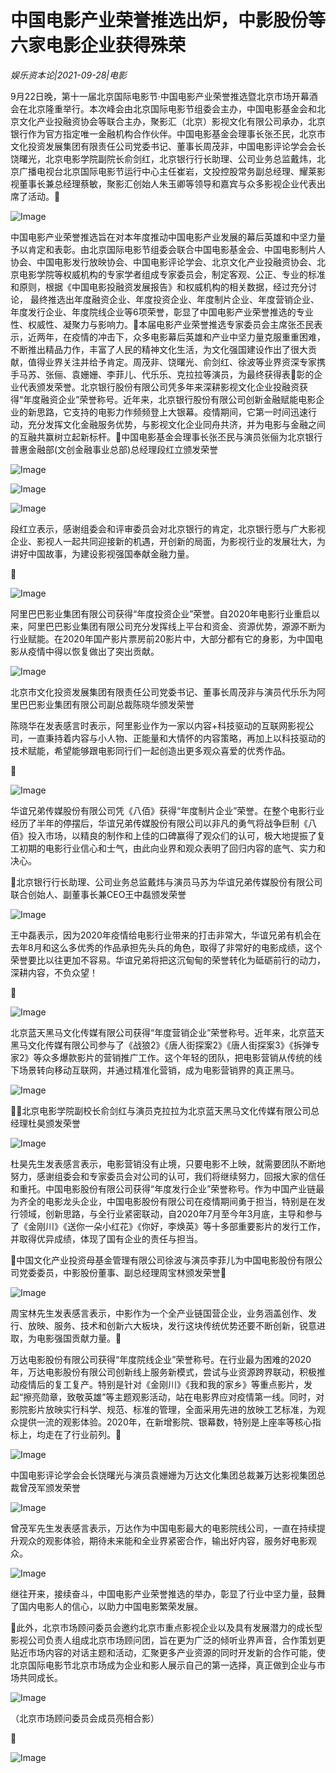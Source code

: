 # 中国电影产业荣誉推选出炉，中影股份等六家电影企业获得殊荣

*娱乐资本论|2021-09-28|电影*

9月22日晚，第十一届北京国际电影节·中国电影产业荣誉推选暨北京市场开幕酒会在北京隆重举行。本次峰会由北京国际电影节组委会主办，中国电影基金会和北京文化产业投融资协会等联合主办，聚影汇（北京）影视文化有限公司承办，北京银行作为官方指定唯一金融机构合作伙伴。中国电影基金会理事长张丕民，北京市文化投资发展集团有限责任公司党委书记、董事长周茂非，中国电影评论学会会长饶曙光，北京电影学院副院长俞剑红，北京银行行长助理、公司业务总监戴炜，北京广播电视台北京国际电影节运行中心主任崔岩，文投控股常务副总经理、耀莱影视董事长兼总经理蔡敏，聚影汇创始人朱玉卿等领导和嘉宾与众多影视企业代表出席了活动。

![Image](http://static.ylzbl.com/uploads/ueditor/php/upload/image/20210928/1632830652983885.png)

中国电影产业荣誉推选旨在对本年度推动中国电影产业发展的幕后英雄和中坚力量予以肯定和表彰。由北京国际电影节组委会联合中国电影基金会、中国电影制片人协会、中国电影发行放映协会、中国电影评论学会、北京文化产业投融资协会、北京电影学院等权威机构的专家学者组成专家委员会，制定客观、公正、专业的标准和原则，根据《中国电影投融资发展报告》和权威机构的相关数据，经过充分讨论， 最终推选出年度融资企业、年度投资企业、年度制片企业、年度营销企业、年度发行企业、年度院线企业等6项荣誉，彰显了中国电影产业荣誉推选的专业性、权威性、凝聚力与影响力。本届电影产业荣誉推选专家委员会主席张丕民表示，近两年，在疫情的冲击下，众多电影幕后英雄和产业中坚力量克服重重困难，不断推出精品力作，丰富了人民的精神文化生活，为文化强国建设作出了很大贡献，值得业界关注并给予肯定。周茂非、饶曙光、俞剑红、徐波等业界资深专家携手马苏、张俪、袁姗姗、李菲儿、代乐乐、克拉拉等演员，为最终获得表彰的企业代表颁发荣誉。北京银行股份有限公司凭多年来深耕影视文化企业投融资获得“年度融资企业”荣誉称号。近年来，北京银行股份有限公司创新金融赋能电影企业的新思路，它支持的电影力作频频登上大银幕。疫情期间，它第一时间迅速行动，充分发挥文化金融服务优势，与影视文化企业同舟共济，并为电影与金融之间的互融共赢树立起新标杆。中国电影基金会理事长张丕民与演员张俪为北京银行普惠金融部(文创金融事业总部)总经理段红立颁发荣誉

![Image](http://static.ylzbl.com/uploads/ueditor/php/upload/image/20210928/1632830655807866.png)

![Image](http://static.ylzbl.com/uploads/ueditor/php/upload/image/20210928/1632830659526891.png)

![Image](http://static.ylzbl.com/uploads/ueditor/php/upload/image/20210928/1632830662195148.png)

段红立表示，感谢组委会和评审委员会对北京银行的肯定，北京银行愿与广大影视企业、影视人一起共同迎接新的机遇，开创新的局面，为影视行业的发展壮大，为讲好中国故事，为建设影视强国奉献金融力量。



![Image](http://static.ylzbl.com/uploads/ueditor/php/upload/image/20210928/1632830664158815.png)

阿里巴巴影业集团有限公司获得“年度投资企业”荣誉。自2020年电影行业重启以来，阿里巴巴影业集团有限公司充分发挥线上平台和资金、资源优势，源源不断为行业赋能。在2020年国产影片票房前20影片中，大部分都有它的身影，为中国电影从疫情中得以恢复做出了突出贡献。

![Image](http://static.ylzbl.com/uploads/ueditor/php/upload/image/20210928/1632830668521268.png)

北京市文化投资发展集团有限责任公司党委书记、董事长周茂非与演员代乐乐为阿里巴巴影业集团有限公司副总裁陈晓华颁发荣誉

陈晓华在发表感言时表示，阿里影业作为一家以内容+科技驱动的互联网影视公司，一直秉持着内容与小人物、正能量和大情怀的内容策略，再加上以科技驱动的技术赋能，希望能够跟电影同行们一起创造出更多观众喜爱的优秀作品。



![Image](http://static.ylzbl.com/uploads/ueditor/php/upload/image/20210928/1632830671654358.png)

华谊兄弟传媒股份有限公司凭《八佰》获得“年度制片企业”荣誉。在整个电影行业经历了半年的停摆后，华谊兄弟传媒股份有限公司以非凡的勇气将战争巨制《八佰》投入市场，以精良的制作和上佳的口碑赢得了观众们的认可，极大地提振了复工初期的电影行业信心和士气，由此向业界和观众表明了回归内容的底气、实力和决心。

北京银行行长助理、公司业务总监戴炜与演员马苏为华谊兄弟传媒股份有限公司联合创始人、副董事长兼CEO王中磊颁发荣誉

![Image](http://static.ylzbl.com/uploads/ueditor/php/upload/image/20210928/1632830674743573.png)

王中磊表示，因为2020年疫情给电影行业带来的打击非常大，华谊兄弟有机会在去年8月和这么多优秀的作品承担先头兵的角色，取得了非常好的电影成绩，这个荣誉要比以往更加不容易。华谊兄弟将把这沉甸甸的荣誉转化为砥砺前行的动力，深耕内容，不负众望！



![Image](http://static.ylzbl.com/uploads/ueditor/php/upload/image/20210928/1632830677538352.png)

北京蓝天黑马文化传媒有限公司获得“年度营销企业”荣誉称号。近年来，北京蓝天黑马文化传媒有限公司参与了《战狼2》《唐人街探案2》《唐人街探案3》《拆弹专家2》等众多爆款影片的营销推广工作。这个年轻的团队，把电影营销从传统的线下场景转向移动互联网，并通过精准化营销，成为电影营销界的真正黑马。

![Image](http://static.ylzbl.com/uploads/ueditor/php/upload/image/20210928/1632830684330623.png)

北京电影学院副校长俞剑红与演员克拉拉为北京蓝天黑马文化传媒有限公司总经理杜昊颁发荣誉

![Image](http://static.ylzbl.com/uploads/ueditor/php/upload/image/20210928/1632830846977453.png)

杜昊先生发表感言表示，电影营销没有止境，只要电影不上映，就需要团队不断地努力，感谢组委会和专家委员会对公司的认可，我们将继续努力，回报大家的信任和重托。中国电影股份有限公司获得“年度发行企业”荣誉称号。作为中国产业链最为齐全的电影龙头企业，中国电影股份有限公司在疫情期间勇于担当，特别是在发行领域，创新思路，与全行业紧密联动，自2020年7月至今年3月底，主导和参与了《金刚川》《送你一朵小红花》《你好，李焕英》等十多部重要影片的发行工作，并取得优异成绩，体现了国有企业的责任与担当。

中国文化产业投资母基金管理有限公司徐波与演员李菲儿为中国电影股份有限公司党委委员，中影股份董事、副总经理周宝林颁发荣誉

![Image](http://static.ylzbl.com/uploads/ueditor/php/upload/image/20210928/1632830687382532.png)

周宝林先生发表感言表示，中影作为一个全产业链国营企业，业务涵盖创作、发行、放映、服务、技术和创新六大板块，发行这块传统优势还要不断创新，锐意进取，为电影强国贡献力量。

万达电影股份有限公司获得“年度院线企业”荣誉称号。在行业最为困难的2020年，万达电影股份有限公司创新线上服务新模式，尝试与业资源跨界联动，积极推动疫情后的复工复产。特别是针对《金刚川》《我和我的家乡》等重点影片，发起“擦亮勋章，致敬英雄”等主题观影活动，站在电影界应对疫情第一线。同时，对影院影片放映实行科学、规范、标准的管理，全面采用先进的放映工艺标准，为观众提供一流的观影体验。2020年，在新增影院、银幕数，特别是上座率等核心指标上，均走在了行业前列。

![Image](http://static.ylzbl.com/uploads/ueditor/php/upload/image/20210928/1632830907842132.png)

中国电影评论学会会长饶曙光与演员袁姗姗为万达文化集团总裁兼万达影视集团总裁曾茂军颁发荣誉

![Image](http://static.ylzbl.com/uploads/ueditor/php/upload/image/20210928/1632831008625044.png)

曾茂军先生发表感言表示，万达作为中国电影最大的电影院线公司，一直在持续提升观众的观影体验，期待未来能和全业界紧密合作，输出好内容，服务好电影观众。

![Image](http://static.ylzbl.com/uploads/ueditor/php/upload/image/20210928/1632831028174703.png)

继往开来，接续奋斗，中国电影产业荣誉推选的举办，彰显了行业中坚力量，鼓舞了国内电影人的信心，以助力中国电影繁荣发展。

此外，北京市场顾问委员会邀约北京市重点影视企业以及具有发展潜力的成长型影视公司负责人组成北京市场顾问团，旨在更为广泛的倾听业界声音，合作策划更贴近市场内容的对话主题和活动，汇聚更多产业资源的同时开发新的合作可能，使北京国际电影节北京市场成为企业和影人展示自己的第一选择，真正做到企业与市场共同成长。

![Image](http://static.ylzbl.com/uploads/ueditor/php/upload/image/20210928/1632831080458797.png)

（北京市场顾问委员会成员亮相合影）



![Image](http://static.ylzbl.com/uploads/ueditor/php/upload/image/20210928/1632831105316033.png)

